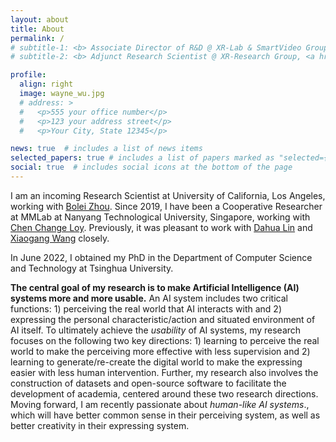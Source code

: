 ```yaml
---
layout: about
title: About
permalink: /
# subtitle-1: <b> Associate Director of R&D @ XR-Lab & SmartVideo Group, <a href='https://www.sensetime.com/en'>SenseTime Group Inc.</a></b>
# subtitle-2: <b> Adjunct Research Scientist @ XR-Research Group, <a href='https://www.shlab.org.cn/'>Shanghai AI Lab.</a></b>

profile:
  align: right
  image: wayne_wu.jpg
  # address: >
  #   <p>555 your office number</p>
  #   <p>123 your address street</p>
  #   <p>Your City, State 12345</p>

news: true  # includes a list of news items
selected_papers: true # includes a list of papers marked as "selected={true}"
social: true  # includes social icons at the bottom of the page
---
```


<!-- 

Write your biography here. Tell the world about yourself. Link to your favorite [subreddit](http://reddit.com). You can put a picture in, too. The code is already in, just name your picture `prof_pic.jpg` and put it in the `img/` folder.

Put your address / P.O. box / other info right below your picture. You can also disable any these elements by editing `profile` property of the YAML header of your `_pages/about.md`. Edit `_bibliography/papers.bib` and Jekyll will render your [publications page](/al-folio/publications/) automatically.

Link to your social media connections, too. This theme is set up to use [Font Awesome icons](http://fortawesome.github.io/Font-Awesome/) and [Academicons](https://jpswalsh.github.io/academicons/), like the ones below. Add your Facebook, Twitter, LinkedIn, Google Scholar, or just disable all of them.
 -->

<!-- **About** -->

<!-- <p>Hey, thanks for stopping by! &#128516;</p> -->

I am an incoming Research Scientist at University of California, Los Angeles, working with [Bolei Zhou](https://boleizhou.github.io/). Since 2019, I have been a Cooperative Researcher at MMLab at Nanyang Technological University, Singapore, working with [Chen Change Loy](https://www.mmlab-ntu.com/person/ccloy/). Previously, it was pleasant to work with [Dahua Lin](http://dahua.site/) and [Xiaogang Wang](http://www.ee.cuhk.edu.hk/~xgwang/) closely.
<!-- Previously, I was a director of research and development at SenseTime Group Inc., working with [Xiaogang Wang](http://www.ee.cuhk.edu.hk/~xgwang/) and [Chen Qian](http://scholar.google.com/citations?user=AerkT0YAAAAJ&hl=zh-CN). -->
<!-- , where I led the research and development of XR-Lab and SmartVideo Group. -->
In June 2022, I obtained my PhD in the Department of Computer Science and Technology at Tsinghua University.

**The central goal of my research is to make Artificial Intelligence (AI) systems more and more usable.** An AI system includes two critical functions: 1) perceiving the real world that AI interacts with and 2) expressing the personal characteristic/action and situated environment of AI itself. To ultimately achieve the <em>usability</em> of AI systems, my research focuses on the following two key directions: 1) learning to perceive the real world to make the perceiving more effective with less supervision and 2) learning to generate/re-create the digital world to make the expressing easier with less human intervention. Further, my research also involves the construction of datasets and open-source software to facilitate the development of academia, centered around these two research directions. Moving forward, I am recently passionate about <em>human-like AI systems</em>., which will have better common sense in their perceiving system, as well as better creativity in their expressing system.



<!-- ** **Job positions are open for researchers & interns at Shanghai AI Lab!** ** -->

<!-- ** **Joint programs of PhD at NTU and HKUST are open!** ** -->